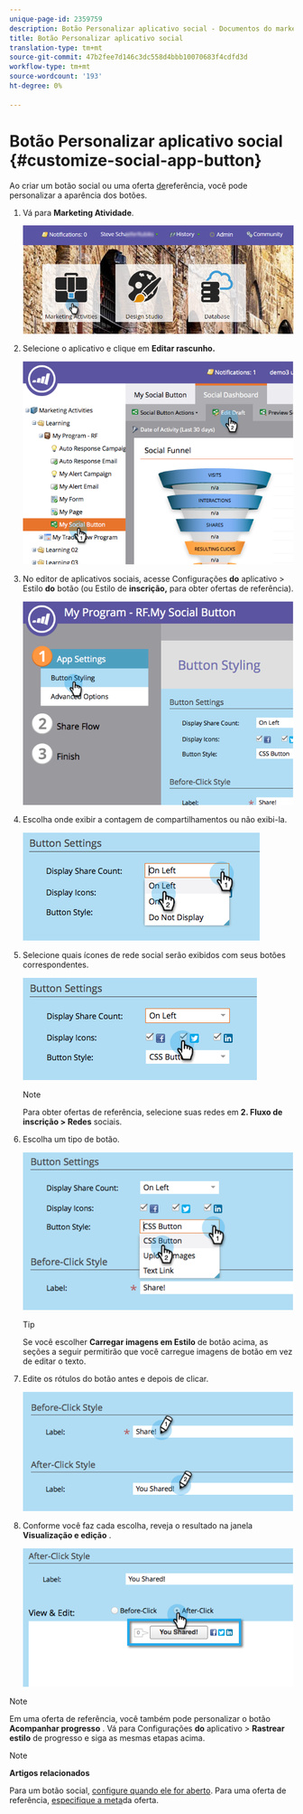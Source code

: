 ```yaml
---
unique-page-id: 2359759
description: Botão Personalizar aplicativo social - Documentos do marketing - Documentação do produto
title: Botão Personalizar aplicativo social
translation-type: tm+mt
source-git-commit: 47b2fee7d146c3dc558d4bbb10070683f4cdfd3d
workflow-type: tm+mt
source-wordcount: '193'
ht-degree: 0%

---
```



# Botão Personalizar aplicativo social {#customize-social-app-button}

Ao criar um botão [](../../../../product-docs/demand-generation/landing-pages/free-form-landing-pages/add-a-social-button-to-a-free-form-landing-page.md) social ou uma oferta [de](../../../../product-docs/demand-generation/social/referral-offers/create-a-referral-offer.md)referência, você pode personalizar a aparência dos botões.

1. Vá para **Marketing Atividade**.

   ![](assets/login-marketing-activities.png)

1. Selecione o aplicativo e clique em **Editar rascunho.**

   ![](assets/image2014-9-23-17-3a3-3a34.png)

1. No editor de aplicativos sociais, acesse Configurações **do** aplicativo > Estilo **do** botão (ou Estilo de **inscrição,** para obter ofertas de referência).

   ![](assets/image2014-9-23-17-3a3-3a57.png)

1. Escolha onde exibir a contagem de compartilhamentos ou não exibi-la.

   ![](assets/image2014-9-23-17-3a4-3a10.png)

1. Selecione quais ícones de rede social serão exibidos com seus botões correspondentes.

   ![](assets/image2014-9-23-17-3a4-3a22.png)

   >[!NOTE]
   >
   >Para obter ofertas de referência, selecione suas redes em **2. Fluxo de inscrição > Redes** sociais.

1. Escolha um tipo de botão.

   ![](assets/image2014-9-23-17-3a4-3a50.png)

   >[!TIP]
   >
   >Se você escolher **Carregar imagens em Estilo** de botão acima, as seções a seguir permitirão que você carregue imagens de botão em vez de editar o texto.

1. Edite os rótulos do botão antes e depois de clicar.

   ![](assets/image2014-9-23-17-3a5-3a30.png)

1. Conforme você faz cada escolha, reveja o resultado na janela **Visualização e edição** .

   ![](assets/image2014-9-23-17-3a5-3a42.png)

>[!NOTE]
>
>Em uma oferta de referência, você também pode personalizar o botão **Acompanhar progresso** . Vá para Configurações **do** aplicativo > **Rastrear estilo** de progresso e siga as mesmas etapas acima.

>[!NOTE]
>
>**Artigos relacionados**
>
>Para um botão social, [configure quando ele for aberto](configure-when-social-button-opens.md). Para uma oferta de referência, [especifique a meta](../../../../product-docs/demand-generation/social/referral-offers/specify-goal-for-referral-offer.md)da oferta.

